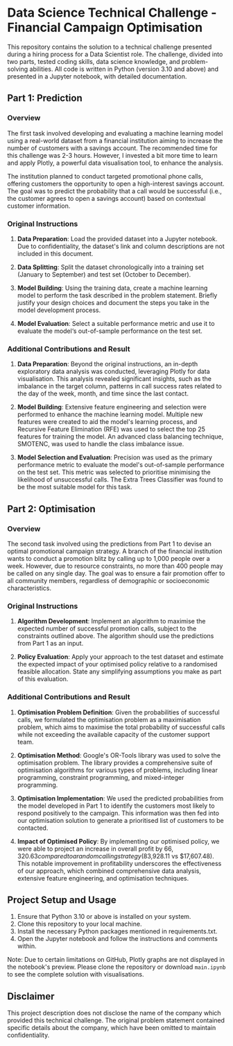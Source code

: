 # Data Science Technical Challenge - Financial Campaign Optimisation

This repository contains the solution to a technical challenge presented during a hiring process for a Data Scientist role. The challenge, divided into two parts, tested coding skills, data science knowledge, and problem-solving abilities. All code is written in Python (version 3.10 and above) and presented in a Jupyter notebook, with detailed documentation.

## **Part 1: Prediction**

### **Overview**

The first task involved developing and evaluating a machine learning model using a real-world dataset from a financial institution aiming to increase the number of customers with a savings account. The recommended time for this challenge was 2-3 hours. However, I invested a bit more time to learn and apply Plotly, a powerful data visualisation tool, to enhance the analysis.

The institution planned to conduct targeted promotional phone calls, offering customers the opportunity to open a high-interest savings account. The goal was to predict the probability that a call would be successful (i.e., the customer agrees to open a savings account) based on contextual customer information.

### **Original Instructions**

1) **Data Preparation**: Load the provided dataset into a Jupyter notebook. Due to confidentiality, the dataset's link and column descriptions are not included in this document.

2) **Data Splitting**: Split the dataset chronologically into a training set (January to September) and test set (October to December).

3) **Model Building**: Using the training data, create a machine learning model to perform the task described in the problem statement. Briefly justify your design choices and document the steps you take in the model development process.

4) **Model Evaluation**: Select a suitable performance metric and use it to evaluate the model‘s out-of-sample performance on the test set.

### **Additional Contributions and Result**

1) **Data Preparation**: Beyond the original instructions, an in-depth exploratory data analysis was conducted, leveraging Plotly for data visualisation. This analysis revealed significant insights, such as the imbalance in the target column, patterns in call success rates related to the day of the week, month, and time since the last contact.

2) **Model Building**:  Extensive feature engineering and selection were performed to enhance the machine learning model. Multiple new features were created to aid the model's learning process, and Recursive Feature Elimination (RFE) was used to select the top 25 features for training the model. An advanced class balancing technique, SMOTENC, was used to handle the class imbalance issue.

3) **Model Selection and Evaluation**: Precision was used as the primary performance metric to evaluate the model's out-of-sample performance on the test set. This metric was selected to prioritise minimising the likelihood of unsuccessful calls. The Extra Trees Classifier was found to be the most suitable model for this task.

## **Part 2: Optimisation**

### **Overview**

The second task involved using the predictions from Part 1 to devise an optimal promotional campaign strategy. A branch of the financial institution wants to conduct a promotion blitz by calling up to 1,000 people over a week. However, due to resource constraints, no more than 400 people may be called on any single day. The goal was to ensure a fair promotion offer to all community members, regardless of demographic or socioeconomic characteristics.

### **Original Instructions**

1) **Algorithm Development**: Implement an algorithm to maximise the expected number of successful promotion calls, subject to the constraints outlined above. The algorithm should use the predictions from Part 1 as an input.

2) **Policy Evaluation**: Apply your approach to the test dataset and estimate the expected impact of your optimised policy relative to a randomised feasible allocation. State any simplifying assumptions you make as part of this evaluation.

### **Additional Contributions and Result**

1) **Optimisation Problem Definition**: Given the probabilities of successful calls, we formulated the optimisation problem as a maximisation problem, which aims to maximise the total probability of successful calls while not exceeding the available capacity of the customer support team.

2) **Optimisation Method**:  Google's OR-Tools library was used to solve the optimisation problem. The library provides a comprehensive suite of optimisation algorithms for various types of problems, including linear programming, constraint programming, and mixed-integer programming.

3) **Optimisation Implementation**: We used the predicted probabilities from the model developed in Part 1 to identify the customers most likely to respond positively to the campaign. This information was then fed into our optimisation solution to generate a prioritised list of customers to be contacted.

4) **Impact of Optimised Policy**: By implementing our optimised policy, we were able to project an increase in overall profit by $66,320.63 compared to a random calling strategy ($83,928.11 vs $17,607.48). This notable improvement in profitability underscores the effectiveness of our approach, which combined comprehensive data analysis, extensive feature engineering, and optimisation techniques.

## **Project Setup and Usage**

1) Ensure that Python 3.10 or above is installed on your system.
2) Clone this repository to your local machine.
3) Install the necessary Python packages mentioned in requirements.txt.
4) Open the Jupyter notebook and follow the instructions and comments within.

Note: Due to certain limitations on GitHub, Plotly graphs are not displayed in the notebook's preview. Please clone the repository or download `main.ipynb` to see the complete solution with visualisations.

## **Disclaimer**

This project description does not disclose the name of the company which provided this technical challenge. The original problem statement contained specific details about the company, which have been omitted to maintain confidentiality.
